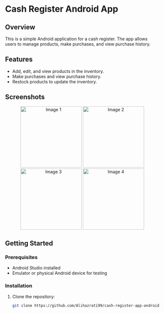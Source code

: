 # Cash Register Android App

## Overview

This is a simple Android application for a cash register. The app allows users to manage products, make purchases, and view purchase history.

## Features

- Add, edit, and view products in the inventory.
- Make purchases and view purchase history.
- Restock products to update the inventory.

## Screenshots

<p align="center">
  <img src="https://github.com/Alihazrati99/cash-register-app-android/assets/156400087/c13ac227-b7f5-446a-984f-d0870097e8de" width="200" alt="Image 1">
  <img src="https://github.com/Alihazrati99/cash-register-app-android/assets/156400087/024f7272-ed81-47d1-a2c5-f54a5268845f" width="200" alt="Image 2">
  <img src="https://github.com/Alihazrati99/cash-register-app-android/assets/156400087/07d5bb88-cff5-4e71-b0fe-77a6409f07b8" width="200" alt="Image 3">
  <img src="https://github.com/Alihazrati99/cash-register-app-android/assets/156400087/6e398544-f5ed-4990-be81-5078b9c9f63d" width="200" alt="Image 4">
</p>

## Getting Started

### Prerequisites

- Android Studio installed
- Emulator or physical Android device for testing

### Installation

1. Clone the repository:

   ```bash
   git clone https://github.com/Alihazrati99/cash-register-app-android.git
